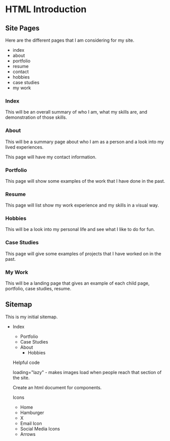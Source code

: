 # HTML Introduction

## Site Pages
Here are the different pages that I am considering for my site.
- index
- about
- portfolio
- resume
- contact
- hobbies
- case studies
- my work

### Index
This will be an overall summary of who I am, what my skills are, and demonstration of those skills.

### About
This will be a summary page about who I am as a person and a look into my lived experiences.

This page will have my contact information.

### Portfolio
This page will show some examples of the work that I have done in the past.

### Resume
This page will list show my work experience and my skills in a visual way.

### Hobbies
This will be a look into my personal life and see what I like to do for fun.

### Case Studies
This page will give some examples of projects that I have worked on in the past.

### My Work
This will be a landing page that gives an example of each child page, portfolio, case studies, resume.

## Sitemap
This is my initial sitemap.

- Index
    - Portfolio
    - Case Studies
    - About
        - Hobbies

    Helpful code

    loading="lazy" - makes images load when people reach that section of the site.

    Create an html document for components.

    Icons
    - Home
    - Hamburger
    - X
    - Email Icon
    - Social Media Icons
    - Arrows